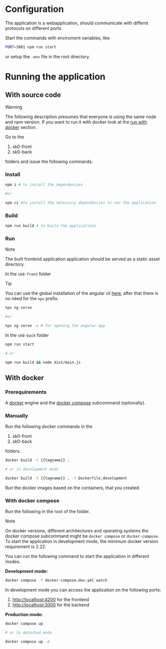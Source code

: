 # Configuration

The application is a webapplication, should communicate with differnt protocols on different ports.

Start the commands with enviroment variables, like

```bash
PORT=3001 npm run start
```

or setup the `.env` file in the root directory.

# Running the application

## With source code

> [!WARNING]  
> The following description presumes that everyone is using the same node and npm version. If you want to run it with docker look at the [run with docker](#with-docker) section.

Go to the

1. sk0-front
2. sk0-back

folders and issue the following commands:

### Install

```bash
npm i # to install the dependencies

#or

npm ci #to install the necessary dependencies to run the application
```

### Build

```bash
npm run build # to build the applications
```

### Run

> [!NOTE]  
> The built frontend application application should be served as a static asset directory.

In the `sk0-front` folder

> [!TIP]  
> You can use the global installation of the angular cli [here](https://angular.io/cli#installing-angular-cli), after that there is no need for the `npx` prefix.

```bash
npx ng serve

#or

npx ng serve -o # for opening the angular app
```

In the `sk0-back` folder

```bash
npm run start

# or

npm run build && node dist/main.js
```

## With docker

### Prerequirements

A [docker](https://www.docker.com/) engine and the [docker compose](https://docs.docker.com/compose/) subcommand (optionally).

### Manually

Run the following docker commands in the

1. sk0-front
2. sk0-back

folders.

```bash
docker build -t {{tagname}} .

# or in development mode

docker build -t {{tagname}} . -f Dockerfile.development
```

Run the docker images based on the containers, that you created.

### With docker compose

Run the following in the root of the folder.

> [!NOTE]  
> On docker versions, different architectures and operating systems the docker compose subcommand might be `docker compose` or `docker-compose`.
> To start the application in development mode, the minimum docker version requirement is 2.22.

You can run the following command to start the application in different modes.

**Development mode:**

```bash
docker compose -f docker-compose.dev.yml watch
```

In development mode you can access the application on the following ports:

1. [http://localhost:4200](http://localhost:4200) for the frontend
2. [http://localhost:3000](http://localhost:3000) for the backend

**Production mode:**

```bash
docker compose up

# or in detached mode

docker compose up -d
```
